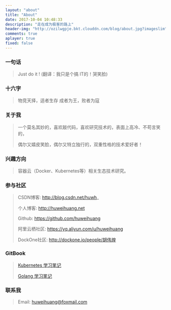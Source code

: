 ```yaml
---
layout: "about"
title: "About"
date: 2017-10-04 10:48:33
description: "走在成为极客的路上"
header-img: "http://ozilwgpje.bkt.clouddn.com/blog/about.jpg?imageslim"
comments: true
aplayer: true
fixed: false
---
```


### 一句话

> Just do it !    (翻译：我只是个搞 IT的！哭笑脸)

### 十六字

> 物竞天择，适者生存
> 成者为王，败者为寇

### 关于我

> 一个莫名其妙的，喜欢敲代码，喜欢研究技术的，表面上高冷、不苟言笑的，
>
> 偶尔又嬉皮笑脸，偶尔又特立独行的，双重性格的技术爱好者！

### 兴趣方向

> 容器云（Docker、Kubernetes等）相关生态技术研究。

### 参与社区

 > CSDN博客: http://blog.csdn.net/huwh_
 >
 > 个人博客: http://huweihuang.net
 >
 > Github: https://github.com/huweihuang
 >
 > 阿里云栖社区: https://yq.aliyun.com/u/huweihuang
 >
 > DockOne社区: http://dockone.io/people/胡伟煌

### GitBook

> [Kubernetes 学习笔记](https://www.huweihuang.com/kubernetes-notes/)
> 
> [Golang 学习笔记](https://www.huweihuang.com/golang-notes/)

### 联系我

> Email: huweihuang@foxmail.com
